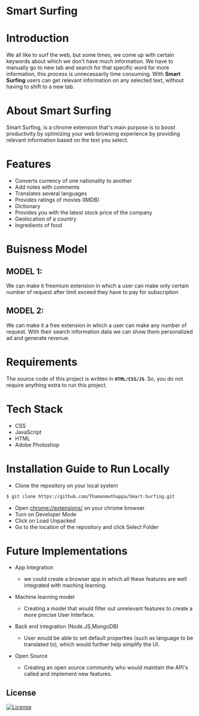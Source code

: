 # Smart Surfing

# Introduction
We all like to surf the web, but some times, we come up with certain keywords about which we don't have much information. We have to manually go to new tab and search for that specific word for more information, this process is unnecessarily time consuming.
With **Smart Surfing** users can get relevant information on any selected text, without having to shift to a new tab.

# About Smart Surfing
Smart Surfing, is a chrome extension that's main purpose is to boost productivity by optimizing your web browsing experience by providing relevant information based on the text you select.

# Features
- Converts currency of one nationality to another
- Add notes with comments
- Translates several languages
- Provides ratings of movies (IMDB)
- Dictionary
- Provides you with the latest stock price of the company
- Geolocation of a country
- Ingredients of food

# Buisness Model
## MODEL 1:
We can make it freemium extension in which a user can make only certain number of request after limit exceed they have to pay for subscription

## MODEL 2:
We can make it a free extension in which a user can make any number of request. With their search information data we can show them personalized ad and generate revenue.

# Requirements
The source code of this project is written in **`HTML/CSS/JS`**. So, you do not require anything extra to run this project.

# Tech Stack
- CSS
- JavaScript
- HTML
- Adobe Photoshop

# Installation Guide to Run Locally
- Clone the repository on your local system
```bash
$ git clone https://github.com/Thamanmuthappa/Smart-Surfing.git
```

- Open [chrome://extensions/](chrome://extensions/) on your chrome browser
- Turn on Developer Mode
- Click on Load Unpacked
- Go to the location of the repository and click Select Folder

# Future Implementations
- App Integration 
  - we could create a browser app in which all these features are well integrated with maching learning.

- Machine learning model
  - Creating a model that would filter out unrelevant features to create a more precise User Interface.

- Back end integration (Node.JS,MongoDB)
  - User would be able to set default properties (such as language to be translated to), which would further help simplify the UI.

- Open Source
  - Creating an open source community who would maintain the API's called and implement new features.


## License

[![License](http://img.shields.io/:license-mit-blue.svg?style=flat-square)](http://badges.mit-license.org)
